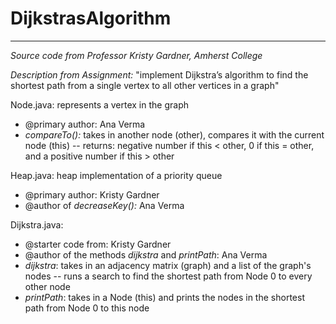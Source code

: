 # DijkstrasAlgorithm
------------------------------------------------------------------------------------------------------------------------------
*Source code from Professor Kristy Gardner, Amherst College*

*Description from Assignment:* "implement Dijkstra’s algorithm to find the shortest path from a single vertex to all other vertices in a graph"

Node.java: represents a vertex in the graph
* @primary author: Ana Verma
* *compareTo():* takes in another node (other), compares it with the current node (this) -- returns: negative number if this < other, 0 if this = other, and a positive number if this > other

Heap.java: heap implementation of a priority queue
* @primary author: Kristy Gardner
* @author of *decreaseKey():* Ana Verma

Dijkstra.java:
* @starter code from: Kristy Gardner
* @author of the methods *dijkstra* and *printPath*: Ana Verma
* *dijkstra*: takes in an adjacency matrix (graph) and a list of the graph's nodes -- runs a search to find the shortest path from Node 0 to every other node
* *printPath*: takes in a Node (this) and prints the nodes in the shortest path from Node 0 to this node
